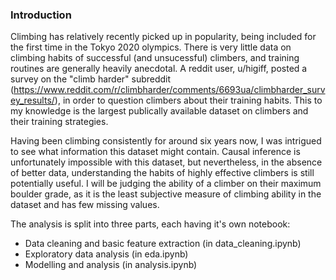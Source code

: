 ### Introduction
Climbing has relatively recently picked up in popularity, being included for the first time in the Tokyo 2020 olympics. There is very little data on climbing habits of successful (and unsucessful) climbers, and training routines are generally heavily anecdotal. A reddit user, u/higiff, posted a survey on the "climb harder" subreddit (https://www.reddit.com/r/climbharder/comments/6693ua/climbharder_survey_results/), in order to question climbers about their training habits. This to my knowledge is the largest publically available dataset on climbers and their training strategies.

Having been climbing consistently for around six years now, I was intrigued to see what information this dataset might contain. Causal inference is unfortunately impossible with this dataset, but nevertheless, in the absence of better data, understanding the habits of highly effective climbers is still potentially useful. I will be judging the ability of a climber on their maximum boulder grade, as it is the least subjective measure of climbing ability in the dataset and has few missing values.

The analysis is split into three parts, each having it's own notebook:
- Data cleaning and basic feature extraction (in data_cleaning.ipynb)
- Exploratory data analysis (in eda.ipynb)
- Modelling and analysis (in analysis.ipynb)
